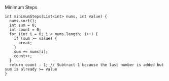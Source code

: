 Minimum Steps

    int minimumSteps(List<int> nums, int value) {
      nums.sort();
      int sum = 0;
      int count = 0;
      for (int i = 0; i < nums.length; i++) {
        if (sum >= value) {
          break;
        }
        sum += nums[i];
        count++;
      }
      return count - 1; // Subtract 1 because the last number is added but sum is already >= value
    }
